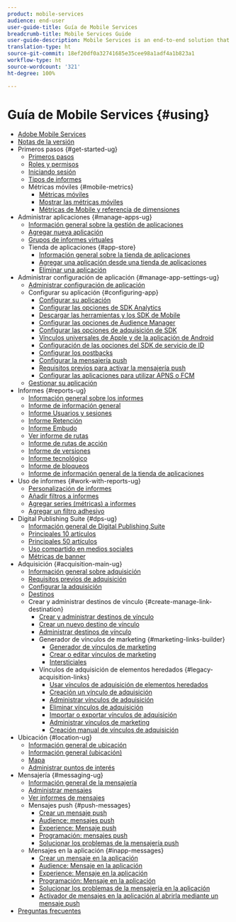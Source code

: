 ```yaml
---
product: mobile-services
audience: end-user
user-guide-title: Guía de Mobile Services
breadcrumb-title: Mobile Services Guide
user-guide-description: Mobile Services is an end-to-end solution that helps you acquire and engage mobile app users and optimize their experiences.
translation-type: ht
source-git-commit: 18ef20df0a32741685e35cee98a1adf4a1b823a1
workflow-type: ht
source-wordcount: '321'
ht-degree: 100%

---
```



# Guía de Mobile Services {#using}

+ [Adobe Mobile Services](home.md)
+ [Notas de la versión](whatsnew.md)
+ Primeros pasos {#get-started-ug}
   + [Primeros pasos](gs/gs.md)
   + [Roles y permisos](gs/c-mob-roles-and-permissions.md)
   + [Iniciando sesión](gs/gs-signin.md)
   + [Tipos de informes](gs/reports-types.md)
   + Métricas móviles {#mobile-metrics}
      + [Métricas móviles](gs/metrics/metrics.md)
      + [Mostrar las métricas móviles](gs/metrics/overview.md)
      + [Métricas de Mobile y referencia de dimensiones](gs/metrics/metrics-reference.md)
+ Administrar aplicaciones {#manage-apps-ug}
   + [Información general sobre la gestión de aplicaciones](manage-apps/manage-apps.md)
   + [Agregar nueva aplicación](manage-apps/t-new-app.md)
   + [Grupos de informes virtuales](manage-apps/c-mob-vrs.md)
   + Tienda de aplicaciones {#app-store}
      + [Información general sobre la tienda de aplicaciones](manage-apps/c-app-store/c-app-store.md)
      + [Agregar una aplicación desde una tienda de aplicaciones](manage-apps/c-app-store/t-app-store-app.md)
      + [Eliminar una aplicación](manage-apps/t-delete-apps.md)
+ Administrar configuración de aplicación {#manage-app-settings-ug}
   + [Administrar configuración de aplicación](c-manage-app-settings/c-manage-app-settings.md)
   + Configurar su aplicación {#configuring-app}
      + [Configurar su aplicación ](c-manage-app-settings/c-mob-confg-app/c-mob-confg-app.md)
      + [Configurar las opciones de SDK Analytics](c-manage-app-settings/c-mob-confg-app/t-config-analytics/t-config-analytics.md)
      + [Descargar las herramientas y los SDK de Mobile](c-manage-app-settings/c-mob-confg-app/t-config-analytics/download-sdk.md)
      + [Configurar las opciones de Audience Manager](c-manage-app-settings/c-mob-confg-app/t-config-aam.md)
      + [Configurar las opciones de adquisición de SDK](c-manage-app-settings/c-mob-confg-app/t-config-acquisition.md)
      + [Vínculos universales de Apple y de la aplicación de Android](c-manage-app-settings/c-mob-confg-app/c-universal-app-links.md)
      + [Configuración de las opciones del SDK de servicio de ID](c-manage-app-settings/c-mob-confg-app/t-config-visitor.md)
      + [Configurar los postbacks](c-manage-app-settings/c-mob-confg-app/signals.md)
      + [Configurar la mensajería push](c-manage-app-settings/c-mob-confg-app/configure-push-messaging/configure-push-messaging.md)
      + [Requisitos previos para activar la mensajería push](c-manage-app-settings/c-mob-confg-app/configure-push-messaging/prerequisites-push-messaging.md)
      + [Configurar las aplicaciones para utilizar APNS o FCM](c-manage-app-settings/c-mob-confg-app/configure-push-messaging/configure-app-apns-gcm.md)
   + [Gestionar su aplicación](c-manage-app-settings/c-mob-manage-app.md)
+ Informes {#reports-ug}
   + [Información general sobre los informes](usage/usage.md)
   + [Informe de información general](usage/usage-overview.md)
   + [Informe Usuarios y sesiones](usage/users-sessions.md)
   + [Informe Retención](usage/reports-retention.md)
   + [Informe Embudo](usage/reports-funnel.md)
   + [Ver informe de rutas](usage/reports-view-paths.md)
   + [Informe de rutas de acción](usage/reports-action-paths.md)
   + [Informe de versiones](usage/c-reports-versions.md)
   + [Informe tecnológico](usage/reports-technology.md)
   + [Informe de bloqueos](usage/c-crashes.md)
   + [Informe de información general de la tienda de aplicaciones](usage/c-app-store-store-performance.md)
+ Uso de informes {#work-with-reports-ug}
   + [Personalización de informes](usage/reports-customize/reports-customize.md)
   + [Añadir filtros a informes](usage/reports-customize/t-reports-customize.md)
   + [Agregar series (métricas) a informes](usage/reports-customize/t-reports-series.md)
   + [Agregar un filtro adhesivo](usage/reports-customize/t-sticky-filter.md)
+ Digital Publishing Suite {#dps-ug}
   + [Información general de Digital Publishing Suite](dps/dps.md)
   + [Principales 10 artículos](dps/dps-top-ten-articles.md)
   + [Principales 50 artículos](dps/dps-top-50-articles.md)
   + [Uso compartido en medios sociales](dps/dps-social-sharing.md)
   + [Métricas de banner](dps/dps-banner-metrics.md)
+ Adquisición {#acquisition-main-ug}
   + [Información general sobre adquisición](acquisition-main/acquisition-main.md)
   + [Requisitos previos de adquisición](acquisition-main/c-acquisition-prerequisites.md)
   + [Configurar la adquisición](acquisition-main/t-enable-acquisition.md)
   + [Destinos](acquisition-main/c-create-destinations.md)
   + Crear y administrar destinos de vínculo {#create-manage-link-destination}
      + [Crear y administrar destinos de vínculo ](acquisition-main/c-manage-link-destinations/c-manage-link-destinations.md)
      + [Crear un nuevo destino de vínculo](acquisition-main/c-manage-link-destinations/t-create-new-app-deep-link-destination.md)
      + [Administrar destinos de vínculo](acquisition-main/c-manage-link-destinations/t-archive-unarchive-link-destinations.md)
      + Generador de vínculos de marketing {#marketing-links-builder}
         + [Generador de vínculos de marketing](acquisition-main/c-marketing-links-builder/c-marketing-links-builder.md)
         + [Crear o editar vínculos de marketing](acquisition-main/c-marketing-links-builder/t-create-edit-adobe-links/t-create-edit-adobe-links.md)
         + [Intersticiales](acquisition-main/c-marketing-links-builder/t-create-edit-adobe-links/t-interstitials.md)
      + Vínculos de adquisición de elementos heredados {#legacy-acquisition-links}
         + [Usar vínculos de adquisición de elementos heredados](acquisition-main/c-marketing-links-builder/t-create-edit-adobe-links/c-use-legacy-acquisition-links/c-use-legacy-acquisition-links.md)
         + [Creación un vínculo de adquisición](acquisition-main/c-marketing-links-builder/t-create-edit-adobe-links/c-use-legacy-acquisition-links/t-acquisition-link.md)
         + [Administrar vínculos de adquisición](acquisition-main/c-marketing-links-builder/t-create-edit-adobe-links/c-use-legacy-acquisition-links/c-manage-acquisition-links/c-manage-acquisition-links.md)
         + [Eliminar vínculos de adquisición](acquisition-main/c-marketing-links-builder/t-create-edit-adobe-links/c-use-legacy-acquisition-links/c-manage-acquisition-links/t-acquisition-del.md)
         + [Importar o exportar vínculos de adquisición](acquisition-main/c-marketing-links-builder/t-create-edit-adobe-links/c-use-legacy-acquisition-links/c-manage-acquisition-links/t-acquisition-import.md)
         + [Administrar vínculos de marketing](acquisition-main/c-marketing-links-builder/c-manage-adobe-links.md)
         + [Creación manual de vínculos de adquisición](acquisition-main/c-marketing-links-builder/acquisition-link-manual.md)
+ Ubicación {#location-ug}
   + [Información general de ubicación](location/location-overview.md)
   + [Información general (ubicación)](location/c-location-overview.md)
   + [Mapa](location/c-map-points.md)
   + [Administrar puntos de interés](location/t-manage-points.md)
+ Mensajería {#messaging-ug}
   + [Información general de la mensajería](in-app-messaging/in-app-messaging.md)
   + [Administrar mensajes](in-app-messaging/messages-manage/messages-manage.md)
   + [Ver informes de mensajes](in-app-messaging/messages-manage/view-message-reports.md)
   + Mensajes push {#push-messages}
      + [Crear un mensaje push](in-app-messaging/t-create-push-message/t-create-push-message.md)
      + [Audience: mensajes push](in-app-messaging/t-create-push-message/c-audience-push-message.md)
      + [Experience: Mensaje push](in-app-messaging/t-create-push-message/c-experience-push-message.md)
      + [Programación: mensajes push](in-app-messaging/t-create-push-message/c-schedule-push-message.md)
      + [Solucionar los problemas de la mensajería push](in-app-messaging/t-create-push-message/c-troubleshooting-push-messaging.md)
   + Mensajes en la aplicación {#inapp-messages}
      + [Crear un mensaje en la aplicación](in-app-messaging/t-in-app-message/t-in-app-message.md)
      + [Audience: Mensaje en la aplicación](in-app-messaging/t-in-app-message/c-audience-in-app-message.md)
      + [Experience: Mensaje en la aplicación](in-app-messaging/t-in-app-message/c-experience-in-app-message.md)
      + [Programación: Mensaje en la aplicación](in-app-messaging/t-in-app-message/c-schedule-in-app-message.md)
      + [Solucionar los problemas de la mensajería en la aplicación](in-app-messaging/t-in-app-message/in-apps-ts.md)
      + [Activador de mensajes en la aplicación al abrirla mediante un mensaje push](in-app-messaging/t-mob-trig-in-app-open-app-from-push.md)
+ [Preguntas frecuentes](faq-mobile.md)